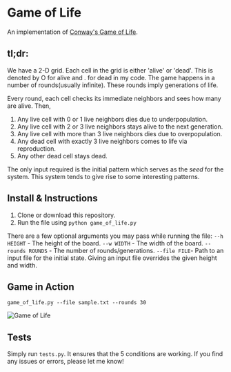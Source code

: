 # Game of Life

An implementation of [Conway's Game of Life](https://en.wikipedia.org/wiki/Conway%27s_Game_of_Life). 

## tl;dr:
We have a 2-D grid. Each cell in the grid is either 'alive' or 'dead'. This is denoted by O for alive and . for dead in my code. The game happens in a number of rounds(usually infinite). These rounds imply generations of life.

Every round, each cell checks its immediate neighbors and sees how many are alive. Then,
1. Any live cell with 0 or 1 live neighbors dies due to underpopulation.
2. Any live cell with 2 or 3 live neighbors stays alive to the next generation.
3. Any live cell with more than 3 live neighbors dies due to overpopulation.
4. Any dead cell with exactly 3 live neighbors comes to life via reproduction.
5. Any other dead cell stays dead.

The only input required is the initial pattern which serves as the _seed_ for the system. This system tends to give rise to some interesting patterns.

## Install & Instructions

1. Clone or download this repository.
2. Run the file using `python game_of_life.py`

There are a few optional arguments you may pass while running the file:
`--h HEIGHT` - The height of the board.
`--w WIDTH` - The width of the board.
`--rounds ROUNDS` - The number of rounds/generations.
`--file FILE`- Path to an input file for the initial state. Giving an input file overrides the given height and width. 

## Game in Action

`game_of_life.py --file sample.txt --rounds 30`

![Game of Life](https://thumbs.gfycat.com/RaggedLastingDromedary-small.gif)

## Tests

Simply run `tests.py`. It ensures that the 5 conditions are working. If you find any issues or errors, please let me know!